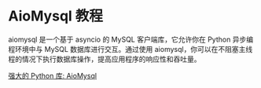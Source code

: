 # AioMysql 教程

<show-structure depth="3"/>

aiomysql 是一个基于 asyncio 的 MySQL 客户端库，它允许你在 Python 异步编程环境中与 MySQL 数据库进行交互。通过使用 aiomysql，你可以在不阻塞主线程的情况下执行数据库操作，提高应用程序的响应性和吞吐量。


<seealso>
<category ref="ref_docs">
    <a href="https://mp.weixin.qq.com/s/IZK9g5uutEvzu2BXtpNfNA">强大的 Python 库: AioMysql</a>
</category>
<category ref="ref_github">
</category>
<category ref="ref_issues">
</category>
<category ref="ref_hf">
</category>
<category ref="ref_ms">
</category>
</seealso>



